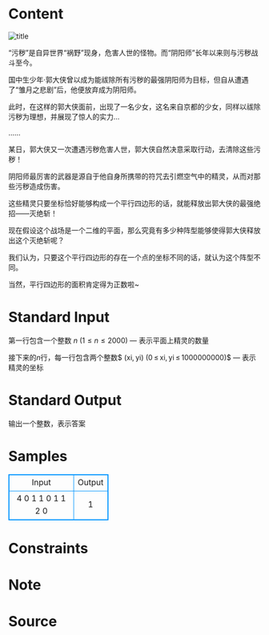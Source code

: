 
# Content

![title](/source/lutece/guo-da-xia-yu-yin-yang-jia/img/aHR0cHM6Ly9hY20udWVzdGMuZWR1LmNuL21lZGlhL2ltYWdlL3Byb2JsZW0vMTMzNy8yMDE2MDQxNDE4MTIyNzc0ODkuanBn.jpg)

“污秽”是自异世界“祸野”现身，危害人世的怪物。而“阴阳师”长年以来则与污秽战斗至今。

国中生少年·郭大侠曾以成为能祓除所有污秽的最强阴阳师为目标，但自从遭遇了“雏月之悲剧”后，他便放弃成为阴阳师。

此时，在这样的郭大侠面前，出现了一名少女，这名来自京都的少女，同样以祓除污秽为理想，并展现了惊人的实力…

……

某日，郭大侠又一次遭遇污秽危害人世，郭大侠自然决意采取行动，去清除这些污秽！

阴阳师最厉害的武器是源自于他自身所携带的符咒去引燃空气中的精灵，从而对那些污秽造成伤害。

这些精灵只要坐标恰好能够构成一个平行四边形的话，就能释放出郭大侠的最强绝招——灭绝斩！

现在假设这个战场是一个二维的平面，那么究竟有多少种阵型能够使得郭大侠释放出这个灭绝斩呢？

我们认为，只要这个平行四边形的存在一个点的坐标不同的话，就认为这个阵型不同。

当然，平行四边形的面积肯定得为正数啦~

# Standard Input

第一行包含一个整数 $n$ ($1 ≤ n ≤ 2000$) — 表示平面上精灵的数量

接下来的$n$行，每一行包含两个整数$ (xi, yi) (0 ≤ xi, yi ≤ 1000000000)$ — 表示精灵的坐标

# Standard Output

输出一个整数，表示答案

# Samples

<style>
        table,table tr th, table tr td { border:1px solid #0094ff; }
        table { width: 200px; min-height: 25px; line-height: 25px; text-align: center; border-collapse: collapse;}   
    </style>
<table>
	<tr>
		<td>Input</td>
		<td>Output</td>
	</tr>
<tr><td>4
0 1
1 0
1 1
2 0</td><td>1</td></tr></table>


# Constraints



# Note



# Source


